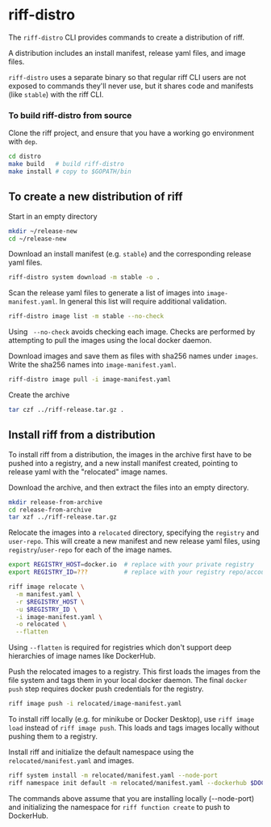 # riff-distro

The `riff-distro` CLI provides commands to create a distribution of riff.

A distribution includes an install manifest, release yaml files, and image files.

`riff-distro` uses a separate binary so that regular riff CLI users are not exposed to commands they'll never use, but it shares code and manifests (like `stable`) with the riff CLI.

### To build riff-distro from source

Clone the riff project, and ensure that you have a working go environment with `dep`.

```sh
cd distro
make build   # build riff-distro
make install # copy to $GOPATH/bin
```

## To create a new distribution of riff

Start in an empty directory
```sh
mkdir ~/release-new
cd ~/release-new
```

Download an install manifest (e.g. `stable`) and the corresponding release yaml files.
```sh
riff-distro system download -m stable -o .
```

Scan the release yaml files to generate a list of images into `image-manifest.yaml`.  In general this list will require additional validation. 

```sh
riff-distro image list -m stable --no-check
```

Using ` --no-check` avoids checking each image. Checks are performed by attempting to pull the images using the local docker daemon.

Download images and save them as files with sha256 names under `images`.  
Write the sha256 names into `image-manifest.yaml`.
```sh
riff-distro image pull -i image-manifest.yaml
```

Create the archive
```sh
tar czf ../riff-release.tar.gz .
```

## Install riff from a distribution

To install riff from a distribution, the images in the archive first have to be pushed into a registry, and a new install manifest created, pointing to release yaml with the "relocated" image names.

Download the archive, and then extract the files into an empty directory.
```sh
mkdir release-from-archive
cd release-from-archive
tar xzf ../riff-release.tar.gz
```

Relocate the images into a `relocated` directory, specifying the `registry` and `user-repo`. This will create a new manifest and new release yaml files, using `registry`/`user-repo` for each of the image names.

```sh
export REGISTRY_HOST=docker.io  # replace with your private registry
export REGISTRY_ID=???          # replace with your registry repo/account

riff image relocate \
  -m manifest.yaml \
  -r $REGISTRY_HOST \
  -u $REGISTRY_ID \
  -i image-manifest.yaml \
  -o relocated \
  --flatten
```

Using `--flatten` is required for registries which don't support deep hierarchies of image names like DockerHub.

Push the relocated images to a registry. This first loads the images from the file system and tags them in your local docker daemon.
The final `docker push` step requires docker push credentials for the registry.

```sh
riff image push -i relocated/image-manifest.yaml
```

To install riff locally (e.g. for minikube or Docker Desktop), use `riff image load` instead of `riff image push`.
This loads and tags images locally without pushing them to a registry.

Install riff and initialize the default namespace using the `relocated/manifest.yaml` and images.
```sh
riff system install -m relocated/manifest.yaml --node-port
riff namespace init default -m relocated/manifest.yaml --dockerhub $DOCKER_ID
```
The commands above assume that you are installing locally (--node-port) and initializing the namespace for `riff function create` to push to DockerHub.